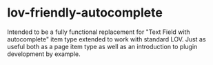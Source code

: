 lov-friendly-autocomplete
=========================

Intended to be a fully functional replacement for &quot;Text Field with autocomplete&quot; item type extended to work with standard LOV. Just as useful both as a page item type as well as an introduction to plugin development by example.